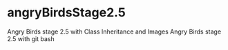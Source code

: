 # angryBirdsStage2.5
Angry Birds stage 2.5 with Class Inheritance and Images
Angry Birds stage 2.5 with git bash